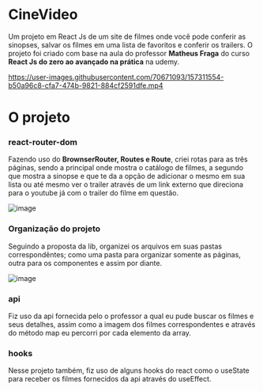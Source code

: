 # CineVideo
Um projeto em React Js de um site de filmes onde você pode conferir as sinopses, salvar os filmes em uma lista de favoritos e conferir os trailers.
O projeto foi criado com base na aula do professor <strong>Matheus Fraga</strong> do curso <strong>React Js do zero ao avançado na prática</strong> na udemy.

https://user-images.githubusercontent.com/70671093/157311554-b50a96c8-cfa7-474b-9821-884cf2591dfe.mp4


# O projeto

### react-router-dom
Fazendo uso do <strong>BrownserRouter, Routes e Route</strong>, criei rotas para as três páginas, sendo a principal onde mostra o catálogo de filmes, a segundo que mostra a sinopse e 
que te da a opção de adicionar o mesmo em sua lista ou até mesmo ver o trailer através de um link externo que direciona para o youtube já com o trailer do filme em questão.

![image](https://user-images.githubusercontent.com/70671093/157314082-dd89a7bc-dbcd-43ef-9450-f3dc61ae6029.png)


### Organização do projeto
Seguindo a proposta da lib, organizei os arquivos em suas pastas correspondêntes; como uma pasta para organizar somente as páginas, outra para os componentes e assim por diante.

![image](https://user-images.githubusercontent.com/70671093/157312372-1c171261-6c65-4044-9ad7-0d52e670a1d6.png)

### api
Fiz uso da api fornecida pelo o professor a qual eu pude buscar os filmes e seus detalhes, assim como a imagem dos filmes correspondentes e através do método map eu percorri 
por cada elemento da array.

### hooks
Nesse projeto também, fiz uso de alguns hooks do react como o useState para receber os filmes fornecidos da api através do useEffect.
